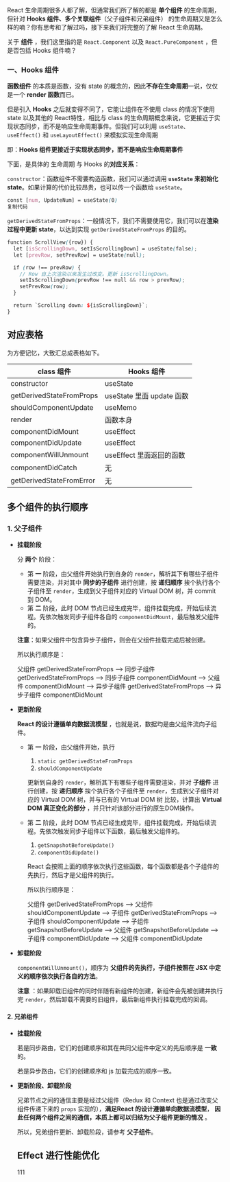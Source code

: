 React 生命周期很多人都了解，但通常我们所了解的都是 **单个组件** 的生命周期，但针对 **Hooks 组件、多个关联组件**（父子组件和兄弟组件） 的生命周期又是怎么样的喃？你有思考和了解过吗，接下来我们将完整的了解 React 生命周期。

关于 **组件** ，我们这里指的是 `React.Component` 以及 `React.PureComponent` ，但是否包括 Hooks 组件喃？

### 一、Hooks 组件

**函数组件** 的本质是函数，没有 state 的概念的，因此**不存在生命周期**一说，仅仅是一个 **render 函数**而已。

但是引入 **Hooks** 之后就变得不同了，它能让组件在不使用 class 的情况下使用 state 以及其他的 React特性，相比与 class 的生命周期概念来说，它更接近于实现状态同步，而不是响应生命周期事件。但我们可以利用 `useState`、 `useEffect()` 和 `useLayoutEffect()` 来模拟实现生命周期

即：**Hooks 组件更接近于实现状态同步，而不是响应生命周期事件**

下面，是具体的 生命周期 与 Hooks 的**对应关系**：

`constructor`：函数组件不需要构造函数，我们可以通过调用 **`useState` 来初始化 state**。如果计算的代价比较昂贵，也可以传一个函数给 `useState`。

```scss
const [num, UpdateNum] = useState(0)
复制代码
```

`getDerivedStateFromProps`：一般情况下，我们不需要使用它，我们可以在**渲染过程中更新 state**，以达到实现 `getDerivedStateFromProps` 的目的。

```scss
function ScrollView({row}) {
  let [isScrollingDown, setIsScrollingDown] = useState(false);
  let [prevRow, setPrevRow] = useState(null);

  if (row !== prevRow) {
    // Row 自上次渲染以来发生过改变。更新 isScrollingDown。
    setIsScrollingDown(prevRow !== null && row > prevRow);
    setPrevRow(row);
  }

  return `Scrolling down: ${isScrollingDown}`;
}
```

## 对应表格

为方便记忆，大致汇总成表格如下。

| class 组件               | Hooks 组件                |
| ------------------------ | ------------------------- |
| constructor              | useState                  |
| getDerivedStateFromProps | useState 里面 update 函数 |
| shouldComponentUpdate    | useMemo                   |
| render                   | 函数本身                  |
| componentDidMount        | useEffect                 |
| componentDidUpdate       | useEffect                 |
| componentWillUnmount     | useEffect  里面返回的函数 |
| componentDidCatch        | 无                        |
| getDerivedStateFromError | 无                        |

## 多个组件的执行顺序

### 1. 父子组件

- **挂载阶段**

  分 **两个** 阶段：

  - 第 **一** 阶段，由父组件开始执行到自身的 `render`，解析其下有哪些子组件需要渲染，并对其中 **同步的子组件** 进行创建，按 **递归顺序** 挨个执行各个子组件至 `render`，生成到父子组件对应的 Virtual DOM 树，并 commit 到 DOM。
  - 第 **二** 阶段，此时 DOM 节点已经生成完毕，组件挂载完成，开始后续流程。先依次触发同步子组件各自的 `componentDidMount`，最后触发父组件的。

  **注意**：如果父组件中包含异步子组件，则会在父组件挂载完成后被创建。

  所以执行顺序是：

  父组件 getDerivedStateFromProps —> 同步子组件 getDerivedStateFromProps —> 同步子组件 componentDidMount —> 父组件 componentDidMount —> 异步子组件 getDerivedStateFromProps —> 异步子组件 componentDidMount

- **更新阶段**

  **React 的设计遵循单向数据流模型** ，也就是说，数据均是由父组件流向子组件。

  - 第 **一** 阶段，由父组件开始，执行

    1. `static getDerivedStateFromProps`
    2. `shouldComponentUpdate`

    更新到自身的 `render`，解析其下有哪些子组件需要渲染，并对 **子组件** 进行创建，按 **递归顺序** 挨个执行各个子组件至 `render`，生成到父子组件对应的 Virtual DOM 树，并与已有的 Virtual DOM 树 比较，计算出 **Virtual DOM 真正变化的部分** ，并只针对该部分进行的原生DOM操作。

  - 第 **二** 阶段，此时 DOM 节点已经生成完毕，组件挂载完成，开始后续流程。先依次触发同步子组件以下函数，最后触发父组件的。

    1. `getSnapshotBeforeUpdate()`
    2. `componentDidUpdate()`

    React 会按照上面的顺序依次执行这些函数，每个函数都是各个子组件的先执行，然后才是父组件的执行。

    所以执行顺序是：

    父组件 getDerivedStateFromProps —> 父组件 shouldComponentUpdate —> 子组件 getDerivedStateFromProps —> 子组件 shouldComponentUpdate —> 子组件 getSnapshotBeforeUpdate —>  父组件 getSnapshotBeforeUpdate —> 子组件 componentDidUpdate —> 父组件 componentDidUpdate

- **卸载阶段**

  `componentWillUnmount()`，顺序为 **父组件的先执行，子组件按照在 JSX 中定义的顺序依次执行各自的方法**。

  **注意** ：如果卸载旧组件的同时伴随有新组件的创建，新组件会先被创建并执行完 `render`，然后卸载不需要的旧组件，最后新组件执行挂载完成的回调。

#### 2. 兄弟组件

- **挂载阶段**

  若是同步路由，它们的创建顺序和其在共同父组件中定义的先后顺序是 **一致** 的。

  若是异步路由，它们的创建顺序和 js 加载完成的顺序一致。

- **更新阶段、卸载阶段**

  兄弟节点之间的通信主要是经过父组件（Redux 和 Context 也是通过改变父组件传递下来的 `props` 实现的），**满足React 的设计遵循单向数据流模型**， **因此任何两个组件之间的通信，本质上都可以归结为父子组件更新的情况** 。

  所以，兄弟组件更新、卸载阶段，请参考 **父子组件**。

  ## Effect 进行性能优化

  111

  

  

  


